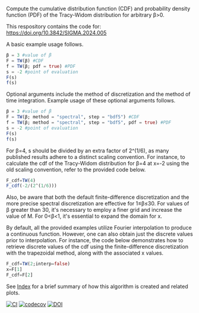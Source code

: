 Compute the cumulative distribution function (CDF) and probability density function (PDF) of the Tracy-Widom distribution for arbitrary β>0.

This respository contains the code for: https://doi.org/10.3842/SIGMA.2024.005

A basic example usage follows.
```julia
β = 3 #value of β
F = TW(β) #CDF
f = TW(β; pdf = true) #PDF
s = -2 #point of evaluation
F(s)
f(s)
```
Optional arguments include the method of discretization and the method of time integration. Example usage of these optional arguments follows.
```julia
β = 3 #value of β
F = TW(β; method = "spectral", step = "bdf5") #CDF
f = TW(β; method = "spectral", step = "bdf5", pdf = true) #PDF
s = -2 #point of evaluation
F(s)
f(s)
```
For β=4, s should be divided by an extra factor of 2^(1/6), as many published results adhere to a distinct scaling convention. For instance, to calculate the cdf of the Tracy-Widom distribution for β=4 at x=-2 using the old scaling convention, refer to the provided code below.
```julia
F_cdf=TW(4)
F_cdf(-2/(2^(1/6)))
```
Also, be aware that both the default finite-difference discretization and the more precise spectral discretization are effective for 1≤β≤30. For values of β greater than 30, it's necessary to employ a finer grid and increase the value of M. For 0<β<1, it's essential to expand the domain for x.

By default, all the provided examples utilize Fourier interpolation to produce a continuous function. However, one can also obtain just the discrete values prior to interpolation. For instance, the code below demonstrates how to retrieve discrete values of the cdf using the finite-difference discretization with the trapezoidal method, along with the associated x values.
```julia
F_cdf=TW(2;interp=false)
x=F[1]
F_cdf=F[2]
```

See [Index](https://github.com/Yiting687691/TracyWidomBeta.jl/blob/main/notebook/Index.ipynb) for a brief summary of how this algorithm is created and related plots.


[![CI](https://github.com/Yiting687691/TracyWidomBeta.jl/actions/workflows/CI.yml/badge.svg)](https://github.com/Yiting687691/TracyWidomBeta.jl/actions)
[![codecov](https://codecov.io/gh/Yiting687691/TracyWidomBeta.jl/branch/main/graph/badge.svg?token=Q9ZOX49RPV)](https://codecov.io/gh/Yiting687691/TracyWidomBeta.jl)
[![DOI](https://zenodo.org/badge/DOI/10.5281/zenodo.7879558.svg)](https://doi.org/10.5281/zenodo.7879558)
